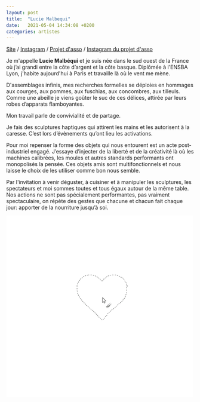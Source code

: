 ```yaml
---
layout: post
title:  "Lucie Malbequi"
date:   2021-05-04 14:34:08 +0200
categories: artistes
---
```

[Site](http://luciemalbequi.fr) / [Instagram](https://www.instagram.com/luciemalbequi/) / [Projet d'asso](http://table.click) / [Instagram du projet d'asso](https://www.instagram.com/projetstable)

Je m'appelle **Lucie Malbéqui** et je suis née dans le sud ouest de la France où j’ai grandi entre la côte d’argent et la côte basque. Diplômée à l'ENSBA Lyon, j'habite aujourd'hui à Paris et travaille là où le vent me mène.  

D'assemblages infinis, mes recherches formelles se déploies en hommages aux courges, aux pommes, aux fuschias, aux concombres, aux tilleuls. Comme une abeille je viens goûter le suc de ces délices, attirée par leurs robes d’apparats flamboyantes.

 

Mon travail parle de convivialité et de partage.  

Je fais des sculptures haptiques qui attirent les mains et les autorisent à la caresse. C’est lors d’évènements qu’ont lieu les activations.  

Pour moi repenser la forme des objets qui nous entourent est un acte post-industriel engagé. J’essaye d’injecter de la liberté et de la créativité là où les machines calibrées, les moules et autres standards performants ont monopolisés la pensée. Ces objets amis sont multifonctionnels et nous laisse le choix de les utiliser comme bon nous semble.  

Par l'invitation à venir déguster, à cuisiner et à manipuler les sculptures, les spectateurs et moi sommes toutes et tous égaux autour de la même table. Nos actions ne sont pas spécialement performantes, pas vraiment spectaculaire, on répète des gestes que chacune et chacun fait chaque jour: apporter de la nourriture jusqu’à soi. 

![Lucie Malbéqui](/imgs/l_malbequi.gif)

